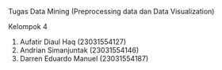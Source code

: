 Tugas Data Mining (Preprocessing data dan Data Visualization)

Kelompok 4
1. Aufatir Diaul Haq      (23031554127)
2. Andrian Simanjuntak	  (23031554146)
3. Darren Eduardo Manuel  (23031554187)
